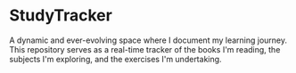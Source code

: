 # StudyTracker
A dynamic and ever-evolving space where I document my learning journey. This repository serves as a real-time tracker of the books I'm reading, the subjects I'm exploring, and the exercises I'm undertaking.
